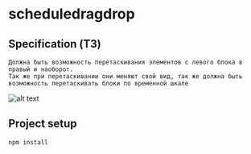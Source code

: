 # scheduledragdrop

## Specification (ТЗ)

```
Должна быть возможность перетаскивания элементов с левого блока в правый и наоборот. 
Так же при перетаскивании они меняют свой вид, так же должна быть возможность перетаскивать блоки по временной шкале
```

![alt text](https://drive.google.com/file/d/1kSOby_FscZq9iDJ8EIpJQ2BeMEQ5mP_j/view?usp=sharing)

## Project setup
```
npm install
```

